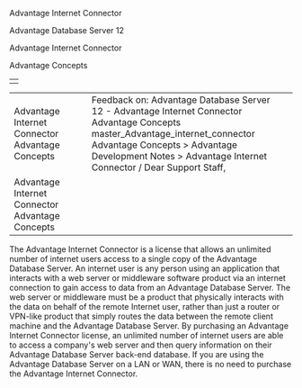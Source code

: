 Advantage Internet Connector




Advantage Database Server 12  

Advantage Internet Connector

Advantage Concepts

|  |
| --- |
|  |

|  |  |  |  |  |
| --- | --- | --- | --- | --- |
| Advantage Internet Connector  Advantage Concepts |  |  | Feedback on: Advantage Database Server 12 - Advantage Internet Connector Advantage Concepts master\_Advantage\_internet\_connector Advantage Concepts > Advantage Development Notes > Advantage Internet Connector / Dear Support Staff, |  |
| Advantage Internet Connector  Advantage Concepts |  |  |  |  |

The Advantage Internet Connector is a license that allows an unlimited number of internet users access to a single copy of the Advantage Database Server. An internet user is any person using an application that interacts with a web server or middleware software product via an internet connection to gain access to data from an Advantage Database Server. The web server or middleware must be a product that physically interacts with the data on behalf of the remote Internet user, rather than just a router or VPN-like product that simply routes the data between the remote client machine and the Advantage Database Server. By purchasing an Advantage Internet Connector license, an unlimited number of internet users are able to access a company's web server and then query information on their Advantage Database Server back-end database. If you are using the Advantage Database Server on a LAN or WAN, there is no need to purchase the Advantage Internet Connector.